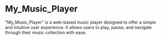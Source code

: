 # My_Music_Player
"My_Music_Player" is a web-based music player designed to offer a simple and intuitive user experience. It allows users to play, pause, and navigate through their music collection with ease.
